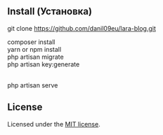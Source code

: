 ## Install (Установка)
git clone https://github.com/danil09eu/lara-blog.git

composer install<br />
yarn or npm install<br />
php artisan migrate<br />
php artisan key:generate<br /><br />

php artisan serve<br />

## License

Licensed under the [MIT license](http://opensource.org/licenses/MIT).
